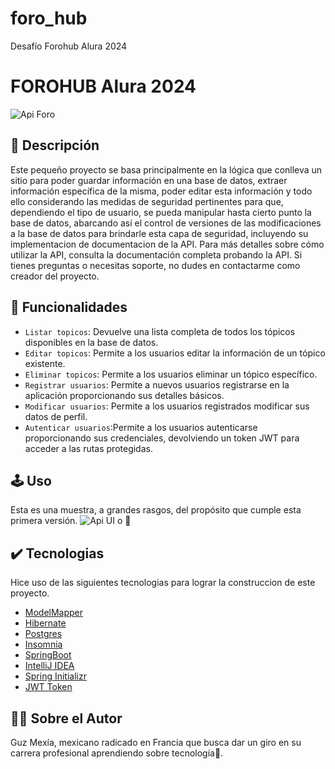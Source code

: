 # foro_hub
Desafío Forohub Alura 2024

# FOROHUB Alura 2024
![Api Foro](src/main/resources/foro.jpg)

## 📖 Descripción
Este pequeño proyecto se basa principalmente en la lógica que conlleva un sitio para poder guardar información en una base de datos, extraer información específica de la misma, poder editar esta información y todo ello considerando las medidas de seguridad pertinentes para que, dependiendo el tipo de usuario, se pueda manipular hasta cierto punto la base de datos, abarcando así el control de versiones de las modificaciones a la base de datos para brindarle esta capa de seguridad, incluyendo su implementacion de documentacion de la API. Para más detalles sobre cómo utilizar la API, consulta la documentación completa probando la API. Si tienes preguntas o necesitas soporte, no dudes en contactarme como creador del proyecto.
## 🔨 Funcionalidades
- `Listar topicos`: Devuelve una lista completa de todos los tópicos disponibles en la base de datos.
- `Editar topicos`: Permite a los usuarios editar la información de un tópico existente.
- `Eliminar topicos`: Permite a los usuarios eliminar un tópico específico.
- `Registrar usuarios`: Permite a nuevos usuarios registrarse en la aplicación proporcionando sus detalles básicos.
- `Modificar usuarios`: Permite a los usuarios registrados modificar sus datos de perfil.
- `Autenticar usuarios`:Permite a los usuarios autenticarse proporcionando sus credenciales, devolviendo un token JWT para acceder a las rutas protegidas.
## 🕹️ Uso
Esta es una muestra, a grandes rasgos, del propósito que cumple esta primera versión.
![Api UI](src/main/resources/apiforo.png)
o 🤟
## ✔️ Tecnologias
Hice uso de las siguientes tecnologias para lograr la construccion de este proyecto.
- [ModelMapper](https://modelmapper.org/)
- [Hibernate](https://hibernate.org/) 
- [Postgres](https://www.postgresql.org/)
- [Insomnia](https://insomnia.rest/)
- [SpringBoot](https://spring.io/projects/spring-boot)
- [IntelliJ IDEA](https://www.jetbrains.com/idea/)
- [Spring Initializr](https://start.spring.io/)
- [JWT Token](https://github.com/auth0/java-jwt)


## 👨‍💻 Sobre el Autor
Guz Mexía, mexicano radicado en Francia que busca dar un giro en su carrera profesional aprendiendo sobre tecnología🏰. 



